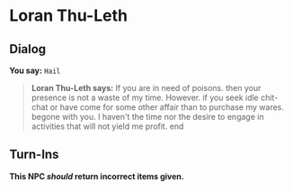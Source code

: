 # Loran Thu-Leth
## Dialog

**You say:** `Hail`



>**Loran Thu-Leth says:** If you are in need of poisons. then your presence is not a waste of my time. However. if you seek idle chit-chat or have come for some other affair than to purchase my wares. begone with you. I haven't the time nor the desire to engage in activities that will not yield me profit.
end

## Turn-Ins



**This NPC *should* return incorrect items given.**





